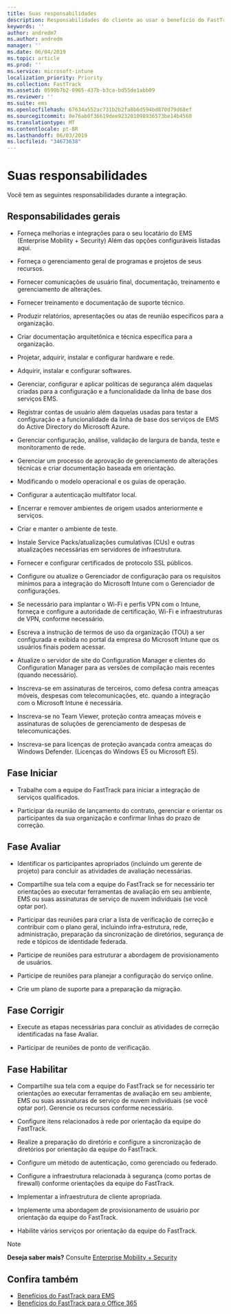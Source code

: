 ```yaml
---
title: Suas responsabilidades
description: Responsabilidades do cliente ao usar o benefício do FastTrack Center
keywords: ''
author: andredm7
ms.author: andredm
manager: ''
ms.date: 06/04/2019
ms.topic: article
ms.prod: ''
ms.service: microsoft-intune
localization_priority: Priority
ms.collection: FastTrack
ms.assetid: 0590b7b2-0965-437b-b3ca-bd55de1abb09
ms.reviewer: ''
ms.suite: ems
ms.openlocfilehash: 67634a552ac731b2b2fa8b6d594bd870d79d68ef
ms.sourcegitcommit: 0e76ab0f36619dee923201098936573be14b4560
ms.translationtype: MT
ms.contentlocale: pt-BR
ms.lasthandoff: 06/03/2019
ms.locfileid: "34673638"
---
```

# <a name="your-responsibilities"></a>Suas responsabilidades

Você tem as seguintes responsabilidades durante a integração.

## <a name="general-responsibilities"></a>Responsabilidades gerais

-   Forneça melhorias e integrações para o seu locatário do EMS (Enterprise Mobility + Security) Além das opções configuráveis listadas aqui.

-   Forneça o gerenciamento geral de programas e projetos de seus recursos.

-   Fornecer comunicações de usuário final, documentação, treinamento e gerenciamento de alterações.

-   Fornecer treinamento e documentação de suporte técnico.

-   Produzir relatórios, apresentações ou atas de reunião específicos para a organização.

-   Criar documentação arquitetônica e técnica específica para a organização.

-   Projetar, adquirir, instalar e configurar hardware e rede.

-   Adquirir, instalar e configurar softwares.

-   Gerenciar, configurar e aplicar políticas de segurança além daquelas criadas para a configuração e a funcionalidade da linha de base dos serviços EMS.

-   Registrar contas de usuário além daquelas usadas para testar a configuração e a funcionalidade da linha de base dos serviços de EMS do Active Directory do Microsoft Azure.

-   Gerenciar configuração, análise, validação de largura de banda, teste e monitoramento de rede.

-   Gerenciar um processo de aprovação de gerenciamento de alterações técnicas e criar documentação baseada em orientação.

-   Modificando o modelo operacional e os guias de operação.

-   Configurar a autenticação multifator local.

-   Encerrar e remover ambientes de origem usados anteriormente e serviços.

-   Criar e manter o ambiente de teste.

-   Instale Service Packs/atualizações cumulativas (CUs) e outras atualizações necessárias em servidores de infraestrutura.

-   Fornecer e configurar certificados de protocolo SSL públicos.

-   Configure ou atualize o Gerenciador de configuração para os requisitos mínimos para a integração do Microsoft Intune com o Gerenciador de configurações.

-   Se necessário para implantar o Wi-Fi e perfis VPN com o Intune, forneça e configure a autoridade de certificação, Wi-Fi e infraestruturas de VPN, conforme necessário.

-   Escreva a instrução de termos de uso da organização (TOU) a ser configurada e exibida no portal da empresa do Microsoft Intune que os usuários finais podem acessar.

-   Atualize o servidor de site do Configuration Manager e clientes do Configuration Manager para as versões de compilação mais recentes (quando necessário).

-   Inscreva-se em assinaturas de terceiros, como defesa contra ameaças móveis, despesas com telecomunicações, etc. quando a integração com o Microsoft Intune é necessária.

-   Inscreva-se no Team Viewer, proteção contra ameaças móveis e assinaturas de soluções de gerenciamento de despesas de telecomunicações.

-   Inscreva-se para licenças de proteção avançada contra ameaças do Windows Defender. (Licenças do Windows E5 ou Microsoft E5).

## <a name="initiate-phase"></a>Fase Iniciar

-   Trabalhe com a equipe do FastTrack para iniciar a integração de serviços qualificados.

-   Participar da reunião de lançamento do contrato, gerenciar e orientar os participantes da sua organização e confirmar linhas do prazo de correção.

## <a name="assess-phase"></a>Fase Avaliar

-   Identificar os participantes apropriados (incluindo um gerente de projeto) para concluir as atividades de avaliação necessárias.

-   Compartilhe sua tela com a equipe do FastTrack se for necessário ter orientações ao executar ferramentas de avaliação em seu ambiente, EMS ou suas assinaturas de serviço de nuvem individuais (se você optar por).

-   Participar das reuniões para criar a lista de verificação de correção e contribuir com o plano geral, incluindo infra-estrutura, rede, administração, preparação da sincronização de diretórios, segurança de rede e tópicos de identidade federada.

-   Participe de reuniões para estruturar a abordagem de provisionamento de usuários.

-   Participe de reuniões para planejar a configuração do serviço online.

-   Crie um plano de suporte para a preparação da migração.

## <a name="remediate-phase"></a>Fase Corrigir

-   Execute as etapas necessárias para concluir as atividades de correção identificadas na fase Avaliar.

-   Participar de reuniões de ponto de verificação.

## <a name="enable-phase"></a>Fase Habilitar

-   Compartilhe sua tela com a equipe do FastTrack se for necessário ter orientações ao executar ferramentas de avaliação em seu ambiente, EMS ou suas assinaturas de serviço de nuvem individuais (se você optar por). Gerencie os recursos conforme necessário.

-   Configure itens relacionados à rede por orientação da equipe do FastTrack.

-   Realize a preparação do diretório e configure a sincronização de diretórios por orientação da equipe do FastTrack.

-   Configure um método de autenticação, como gerenciado ou federado. 

-   Configure a infraestrutura relacionada à segurança (como portas de firewall) conforme orientações da equipe do FastTrack.

-   Implementar a infraestrutura de cliente apropriada.

-   Implemente uma abordagem de provisionamento de usuário por orientação da equipe do FastTrack.

-   Habilite vários serviços por orientação da equipe do FastTrack.

> [!NOTE]
> **Deseja saber mais?** Consulte [Enterprise Mobility + Security](https://www.microsoft.com/en-us/cloud-platform/enterprise-mobility)

## <a name="see-also"></a>Confira também

- [Benefícios do FastTrack para EMS](EMS-fasttrack-benefit-for-EMS.md)
- [Benefícios do FastTrack para o Office 365](O365-fasttrack-benefit-for-office-365.md)

